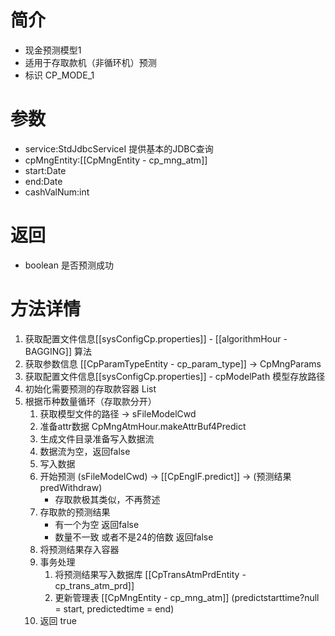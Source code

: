 # 简介
- 现金预测模型1 
- 适用于存取款机（非循环机）预测
- 标识 CP_MODE_1
# 参数
- service:StdJdbcServiceI 提供基本的JDBC查询
- cpMngEntity:[[CpMngEntity - cp_mng_atm]]
- start:Date
- end:Date
- cashValNum:int
# 返回
- boolean 是否预测成功
# 方法详情
1. 获取配置文件信息[[sysConfigCp.properties]] - [[algorithmHour - BAGGING]] 算法
2. 获取参数信息 [[CpParamTypeEntity - cp_param_type]] -> CpMngParams
3. 获取配置文件信息[[sysConfigCp.properties]] - cpModelPath 模型存放路径
4. 初始化需要预测的存取款容器 List
5. 根据币种数量循环（存取款分开）
	1. 获取模型文件的路径 -> sFileModelCwd
	2. 准备attr数据 CpMngAtmHour.makeAttrBuf4Predict
	3. 生成文件目录准备写入数据流
	4. 数据流为空，返回false
	5. 写入数据
	6. 开始预测 (sFileModelCwd) -> [[CpEngIF.predict]] -> (预测结果 predWithdraw)
		- 存取款极其类似，不再赘述
	7. 存取款的预测结果 
		- 有一个为空 返回false
		- 数量不一致 或者不是24的倍数 返回false
	8. 将预测结果存入容器
	9. 事务处理
		1. 将预测结果写入数据库 [[CpTransAtmPrdEntity - cp_trans_atm_prd]]
		2. 更新管理表 [[CpMngEntity - cp_mng_atm]] (predictstarttime?null = start, predictedtime = end)
	10. 返回 true
